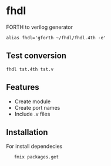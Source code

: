 # fhdl

FORTH to verilog generator

```
alias fhdl='gforth ~/fhdl/fhdl.4th -e'
```

## Test conversion

```
fhdl tst.4th tst.v
```

## Features

 * Create module
 * Create port names
 * Include .v files

## Installation

For install dependecies

```forth
   fmix packages.get
```

